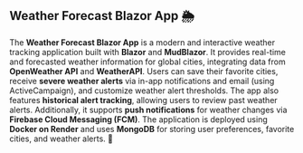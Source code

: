 ## Weather Forecast Blazor App 🌦️  

The **Weather Forecast Blazor App** is a modern and interactive weather tracking application built with **Blazor** and **MudBlazor**. It provides real-time and forecasted weather information for global cities, integrating data from **OpenWeather API** and **WeatherAPI**. Users can save their favorite cities, receive **severe weather alerts** via in-app notifications and email (using ActiveCampaign), and customize weather alert thresholds. The app also features **historical alert tracking**, allowing users to review past weather alerts. Additionally, it supports **push notifications** for weather changes via **Firebase Cloud Messaging (FCM)**. The application is deployed using **Docker on Render** and uses **MongoDB** for storing user preferences, favorite cities, and weather alerts. 🚀
